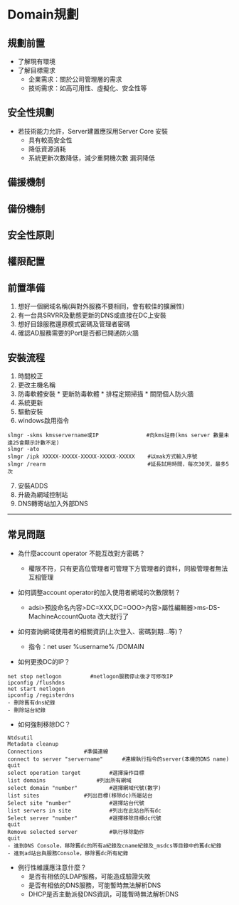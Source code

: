 # Domain規劃
## 規劃前置
* 了解現有環境
* 了解目標需求
	* 企業需求：關於公司管理層的需求
	* 技術需求：如高可用性、虛擬化、安全性等

## 安全性規劃
* 若技術能力允許，Server建置應採用Server Core 安裝
	* 具有較高安全性
	* 降低資源消耗
	* 系統更新次數降低，減少重開機次數
漏洞降低
## 備援機制
## 備份機制
## 安全性原則
## 權限配置
## 前置準備
1. 想好一個網域名稱(與對外服務不要相同，會有較佳的擴展性)
2. 有一台具SRVRR及動態更新的DNS或直接在DC上安裝
3. 想好目錄服務還原模式密碼及管理者密碼
4. 確認AD服務需要的Port是否都已開通防火牆
## 安裝流程
1. 時間校正
2. 更改主機名稱
3. 防毒軟體安裝
		* 更新防毒軟體
		* 排程定期掃描
		* 關閉個人防火牆
4. 系統更新
5. 驅動安裝
6. windows啟用指令
```
slmgr -skms kmsservername或IP	           #向kms註冊(kms server 數量未達25會顯示計數不足)
slmgr -ato
slmgr /ipk XXXXX-XXXXX-XXXXX-XXXXX-XXXXX	#以mak方式輸入序號
slmgr /rearm	                            #延長試用時間，每次30天，最多5次
```

7. 安裝ADDS
8. 升級為網域控制站
9. DNS轉寄站加入外部DNS
---
## 常見問題
* 為什麼account operator 不能互改對方密碼？
	* 權限不符，只有更高位管理者可管理下方管理者的資料，同級管理者無法互相管理
  
* 如何調整account operator的加入使用者網域的次數限制？
	* adsi>預設命名內容>DC=XXX,DC=OOO>內容>屬性編輯器>ms-DS-MachineAccountQuota 改大就行了

* 如何查詢網域使用者的相關資訊(上次登入、密碼到期…等)？
	* 指令：net user %username% /DOMAIN

* 如何更換DC的IP？
```
net stop netlogon	      #netlogon服務停止後才可修改IP
ipconfig /flushdns
net start netlogon
ipconfig /registerdns
- 刪除舊有dns紀錄
- 刪除站台紀錄
```

* 如何強制移除DC？
```
Ntdsutil				
Metadata cleanup
Connections				#準備連線
connect to server "servername"		#連線執行指令的server(本機的DNS name)
quit
select operation target			#選擇操作目標
list domains				#列出所有網域
select domain "number"			#選擇網域代號(數字)
list sites 				#列出目標(移除dc)所屬站台
Select site "number"			#選擇站台代號
list servers in site			#列出在此站台所有dc
Select server "number"     		#選擇移除目標dc代號
quit
Remove selected server			#執行移除動作
quit
- 進到DNS Console，移除舊dc的所有a紀錄及cname紀錄及_msdcs等目錄中的舊dc紀錄
- 進到ad站台與服務Console，移除舊dc所有紀錄
```

* 例行性維護應注意什麼？
	* 是否有相依的LDAP服務，可能造成驗證失敗
	* 是否有相依的DNS服務，可能暫時無法解析DNS
	* DHCP是否主動派發DNS資訊，可能暫時無法解析DNS
	
	

